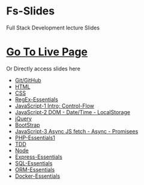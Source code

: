 # Fs-Slides 
Full Stack Development lecture Slides 

# [Go To Live Page](https://qasimtalkin.github.io/FS-SlideDeck/)
Or Directly access slides here
* [Git/GitHub](https://qasimtalkin.github.io/FS-SlideDeck/embeded/GIT-Essentials.html)
* [HTML](https://qasimtalkin.github.io/FS-SlideDeck/embeded/HTML5-Essentials.html)
* [CSS](https://qasimtalkin.github.io/FS-SlideDeck/embeded/CSS-Essentials.html)
* [RegEx-Essentials](https://qasimtalkin.github.io/FS-SlideDeck/embeded/RegEx-Essentials.html)
* [JavaScript-1 Intro; Control-Flow](https://qasimtalkin.github.io/FS-SlideDeck/embeded/JS-Essentials.html)
* [JavaScript-2 DOM - Date/Time - LocalStorage](https://qasimtalkin.github.io/FS-SlideDeck/embeded/JS-Essentials2.html)
* [jQuery](https://qasimtalkin.github.io/FS-SlideDeck/embeded/jQuery-Essentials3.html)
* [BootStrap](https://qasimtalkin.github.io/FS-SlideDeck/embeded/BootStrap-Essentials.html)
* [JavaScript-3 Async JS fetch - Async - Promisees](https://qasimtalkin.github.io/FS-SlideDeck/embeded/Js-Essentials3.html)
* [PHP-Essentials1](https://qasimtalkin.github.io/FS-SlideDeck/embeded/PHP-Essentials1.html)
* [TDD](https://qasimtalkin.github.io/FS-SlideDeck/embeded/TDD.html)
* [Node](https://qasimtalkin.github.io/FS-SlideDeck/embeded/Node-Essentials.html)
* [Express-Essentials](https://qasimtalkin.github.io/FS-SlideDeck/embeded/Express.html)
* [SQL-Essentials](https://qasimtalkin.github.io/FS-SlideDeck/embeded/SQL-Essentials.html)
* [ORM-Essentials](https://qasimtalkin.github.io/FS-SlideDeck/embeded/ORM-Essentials.html)
* [Docker-Essentials](https://qasimtalkin.github.io/FS-SlideDeck/embeded/Docker-Essentials.html)